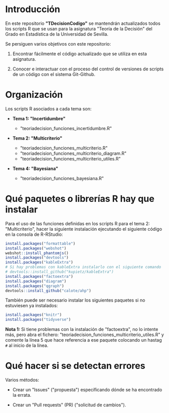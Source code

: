 # Introducción

En este repositorio **"TDecisionCodigo"** se mantendrán actualizados todos los scripts R que se usan para la asignatura "Teoría de la Decisión" del Grado en Estadística de la Universidad de Sevilla.

Se persiguen varios objetivos con este repositorio:

1.  Encontrar fácilmente el código actualizado que se utiliza en esta asignatura.

2.  Conocer e interactuar con el proceso del control de versiones de scripts de un código con el sistema Git-Github.

# Organización

Los scripts R asociados a cada tema son:

-   **Tema 1: "Incertidumbre"**

    -   "teoriadecision_funciones_incertidumbre.R"

-   **Tema 2: "Multicriterio"**

    -   "teoriadecision_funciones_multicriterio.R"
    -   "teoriadecision_funciones_multicriterio_diagram.R"
    -   "teoriadecision_funciones_multicriterio_utiles.R"

-   **Tema 4: "Bayesiana"**

    -   "teoriadecision_funciones_bayesiana.R"
# Qué paquetes o librerías R hay que instalar

Para el uso de las funciones definidas en los scripts R para el tema 2: "Multicriterio", 
hacer la siguiente instalación ejecutando el siguiente código en la consola de R-RStudio:

```r
install.packages("formattable")
install.packages("webshot")
webshot::install_phantomjs()
install.packages("devtools")  
install.packages("kableExtra")
# Si hay problemas con kableExtra instalarlo con el siguiente comando
# devtools::install_github("kupietz/kableExtra")
install.packages("factoextra")
install.packages("diagram")
install.packages("qgraph")
devtools::install_github("calote/ahp")
```

También puede ser necesario instalar los siguientes paquetes si no estuviesen ya instalados:

```r
install.packages("knitr")
install.packages("tidyverse")
```

**Nota 1:** Si tiene problemas con la instalación de "factoextra", no lo intente más, pero abra el fichero: "teoriadecision_funciones_multicriterio_utiles.R" y comente la línea 5 que hace referencia a ese paquete colocando un hastag `#` al inicio de la línea.

# Qué hacer si se detectan errores

Varios métodos:

-   Crear un "Issues" ("propuesta") específicando dónde se ha encontrado la errata.

-   Crear un "Pull requests" (PR) ("solicitud de cambios").
